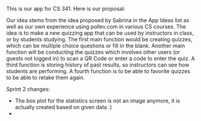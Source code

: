 This is our app for CS 341. Here is our proposal:

Our idea stems from the idea proposed by Sabrina in the App Ideas list as well as our own experience using pollev.com in various CS courses. The idea is
to make a new quizzing app that can be used by instructors in class, or by students studying. The first main function would be creating quizzes, which can
be multiple choice questions or fill in the blank. Another main function will be conducting the quizzes which involves other users (or guests not logged
in) to scan a QR Code or enter a code to enter the quiz. A third function is storing history of past results, so instructors can see how students are 
performing. A fourth function is to be able to favorite quizzes to be able to retake them again.​

Sprint 2 changes:
- The box plot for the statistics screen is not an image anymore, it is actually created based on given data :)
- 
